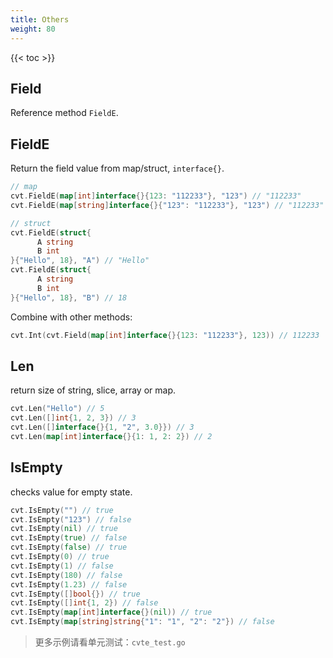 ```yaml
---
title: Others
weight: 80
---
```



{{< toc >}}


## Field
Reference method `FieldE`.

## FieldE
Return the field value from map/struct, `interface{}`.

```go
// map
cvt.FieldE(map[int]interface{}{123: "112233"}, "123") // "112233"
cvt.FieldE(map[string]interface{}{"123": "112233"}, "123") // "112233"

// struct
cvt.FieldE(struct{
	  A string
	  B int
}{"Hello", 18}, "A") // "Hello"
cvt.FieldE(struct{
	  A string
	  B int
}{"Hello", 18}, "B") // 18
```

Combine with other methods:

```go
cvt.Int(cvt.Field(map[int]interface{}{123: "112233"}, 123)) // 112233
```

## Len
return size of string, slice, array or map.

```go
cvt.Len("Hello") // 5
cvt.Len([]int{1, 2, 3}) // 3
cvt.Len([]interface{}{1, "2", 3.0}}) // 3
cvt.Len(map[int]interface{}{1: 1, 2: 2}) // 2
```

## IsEmpty
checks value for empty state.

```go
cvt.IsEmpty("") // true
cvt.IsEmpty("123") // false
cvt.IsEmpty(nil) // true
cvt.IsEmpty(true) // false
cvt.IsEmpty(false) // true
cvt.IsEmpty(0) // true
cvt.IsEmpty(1) // false
cvt.IsEmpty(180) // false
cvt.IsEmpty(1.23) // false
cvt.IsEmpty([]bool{}) // true
cvt.IsEmpty([]int{1, 2}) // false
cvt.IsEmpty(map[int]interface{}(nil)) // true
cvt.IsEmpty(map[string]string{"1": "1", "2": "2"}) // false
```


> 更多示例请看单元测试：`cvte_test.go`

